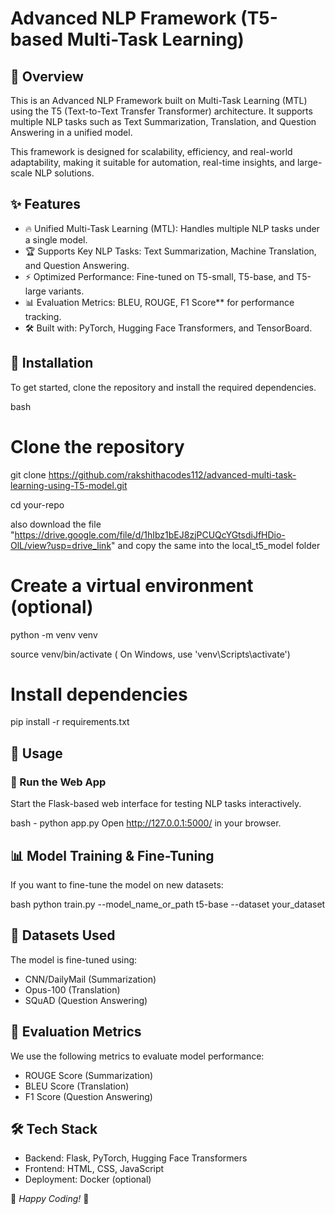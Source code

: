 # Advanced NLP Framework (T5-based Multi-Task Learning)

## 🚀 Overview
This is an Advanced NLP Framework built on Multi-Task Learning (MTL) using the T5 (Text-to-Text Transfer Transformer) architecture. It supports multiple NLP tasks such as Text Summarization, Translation, and Question Answering in a unified model.

This framework is designed for scalability, efficiency, and real-world adaptability, making it suitable for automation, real-time insights, and large-scale NLP solutions.

## ✨ Features
- 🔥 Unified Multi-Task Learning (MTL): Handles multiple NLP tasks under a single model.
- 🏆 Supports Key NLP Tasks: Text Summarization, Machine Translation, and Question Answering.
- ⚡ Optimized Performance: Fine-tuned on T5-small, T5-base, and T5-large variants.
- 📊 Evaluation Metrics: BLEU, ROUGE, F1 Score** for performance tracking.
- 🛠 Built with: PyTorch, Hugging Face Transformers, and TensorBoard.

## 📌 Installation
To get started, clone the repository and install the required dependencies.

bash
# Clone the repository
git clone https://github.com/rakshithacodes112/advanced-multi-task-learning-using-T5-model.git

cd your-repo

also download the file "https://drive.google.com/file/d/1hIbz1bEJ8zjPCUQcYGtsdiJfHDio-OlL/view?usp=drive_link" and copy the same into the local_t5_model folder

# Create a virtual environment (optional)
python -m venv venv

source venv/bin/activate ( On Windows, use 'venv\Scripts\activate') 

# Install dependencies
pip install -r requirements.txt

## 🚀 Usage
### ⿡ Run the Web App
Start the Flask-based web interface for testing NLP tasks interactively.

bash - python app.py
Open http://127.0.0.1:5000/ in your browser.

## 📊 Model Training & Fine-Tuning
If you want to fine-tune the model on new datasets:

bash
python train.py --model_name_or_path t5-base --dataset your_dataset

## 📝 Datasets Used
The model is fine-tuned using:
- CNN/DailyMail (Summarization)
- Opus-100 (Translation)
- SQuAD (Question Answering)

## 📖 Evaluation Metrics
We use the following metrics to evaluate model performance:
- ROUGE Score (Summarization)
- BLEU Score (Translation)
- F1 Score (Question Answering)

## 🛠 Tech Stack
- Backend: Flask, PyTorch, Hugging Face Transformers
- Frontend: HTML, CSS, JavaScript
- Deployment: Docker (optional)

🚀 *Happy Coding!* 🎯
